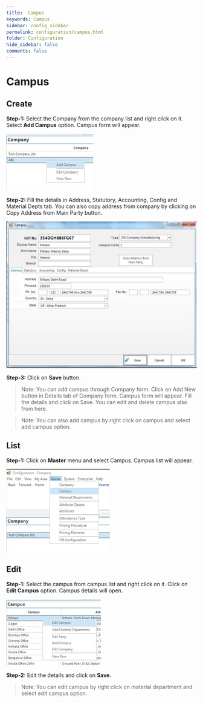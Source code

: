 ```yaml
---
title:  Campus
keywords: Campus
sidebar: config_sidebar
permalink: configuration/campus.html
folder: Configuration
hide_sidebar: false
comments: false
---
```


# Campus


## Create

 

**Step-1:** Select the Company from the company list and right click on it. Select **Add Campus** option. Campus form will appear.

![](/images/add-campus.jpg)

**Step-2:** Fill the details in Address, Statutory, Accounting, Config and Material Depts tab. You can also copy address from company by clicking on Copy Address from Main Party button.

![](/images/campus.jpg)

**Step-3:** Click on **Save** button.

 

>Note: You can add campus through Company form. Click on Add New button in Details tab of Company form. Campus form will appear. Fill the details and click on Save. You can edit and delete campus also from here.

 

>Note: You can also add campus by right click on campus and select add campus option.

 

## List

 

**Step-1:** Click on **Master** menu and select Campus. Campus list will appear.

![](/images/master-campus.jpg)

## Edit

 

**Step-1:** Select the campus from campus list and right click on it. Click on **Edit Campus** option. Campus details will open.

![](/images/edit-campus.jpg)
 

**Step-2:** Edit the details and click on **Save**.

>Note: You can edit campus by right click on material department and select edit campus option.